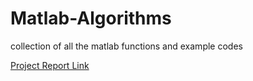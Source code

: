 # Matlab-Algorithms
collection of all the matlab functions and example codes

[Project Report Link](https://github.com/Breast-cancer-analysis/Project-Report)
